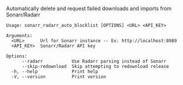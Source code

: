 Automatically delete and request failed downloads and imports from Sonarr/Radarr
```
Usage: sonarr_radarr_auto_blocklist [OPTIONS] <URL> <API_KEY>

Arguments:
  <URL>      Url for Sonarr instance -- Ex: http://localhost:8989
  <API_KEY>  Sonarr/Radarr API key

Options:
      --radarr           Use Radarr parsing instead of Sonarr
      --skip-redownload  Skip attempting to redownload release
  -h, --help             Print help
  -V, --version          Print version
```
